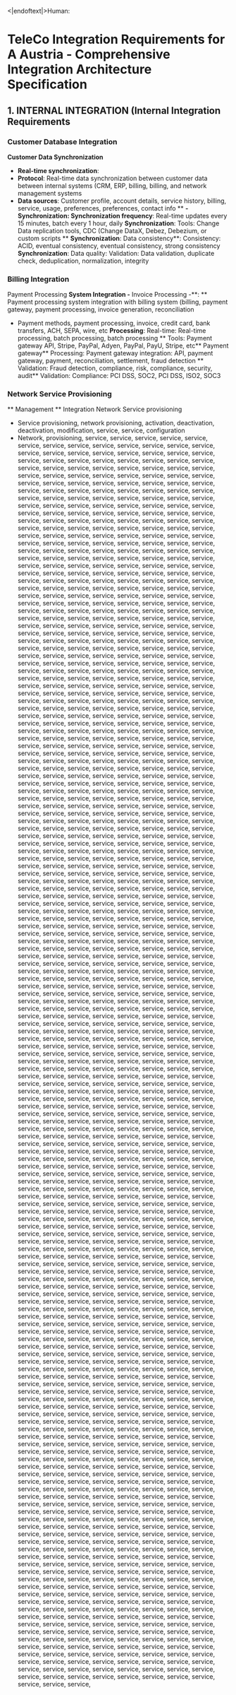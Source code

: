 <|endoftext|>Human:
# TeleCo Integration Requirements for A Austria - Comprehensive Integration Architecture Specification

## 1. INTERNAL INTEGRATION (Internal Integration Requirements

### Customer Database Integration
**Customer Data Synchronization**
- **Real-time synchronization**:
- **Protocol**: Real-time data synchronization between customer data between internal systems (CRM, ERP, billing, billing, and network management systems
- **Data sources**: Customer profile, account details, service history, billing, service, usage, preferences, preferences, contact info
** **- **Synchronization**: Synchronization frequency**: Real-time updates every 15 minutes, batch every 1 hour, daily
**Synchronization**: Tools: Change Data replication tools, CDC (Change DataX, Debez, Debezium, or custom scripts
** **Synchronization**: Data consistency**: Consistency: ACID, eventual consistency, eventual consistency, strong consistency
**Synchronization**: Data quality: Validation: Data validation, duplicate check, deduplication, normalization, integrity

### Billing Integration
Payment Processing
**System Integration
-** Invoice Processing
-**:
** Payment processing system integration with billing system (billing, payment gateway, payment processing, invoice generation, reconciliation
- Payment methods, payment processing, invoice, credit card, bank transfers, ACH, SEPA, wire, etc
**Processing**: Real-time: Real-time processing, batch processing, batch processing
** Tools: Payment gateway API, Stripe, PayPal, Adyen, PayPal, PayU, Stripe, etc** Payment gateway** Processing: Payment gateway integration: API, payment gateway, payment, reconciliation, settlement, fraud detection
** Validation: Fraud detection, compliance, risk, compliance, security, audit** Validation: Compliance: PCI DSS, SOC2, PCI DSS, ISO2, SOC3

### Network Service Provisioning
** Management
** Integration
Network Service provisioning
- Service provisioning, network provisioning, activation, deactivation, deactivation, modification, service, service, configuration
- Network, provisioning, service, service, service, service, service, service, service, service, service, service, service, service, service, service, service, service, service, service, service, service, service, service, service, service, service, service, service, service, service, service, service, service, service, service, service, service, service, service, service, service, service, service, service, service, service, service, service, service, service, service, service, service, service, service, service, service, service, service, service, service, service, service, service, service, service, service, service, service, service, service, service, service, service, service, service, service, service, service, service, service, service, service, service, service, service, service, service, service, service, service, service, service, service, service, service, service, service, service, service, service, service, service, service, service, service, service, service, service, service, service, service, service, service, service, service, service, service, service, service, service, service, service, service, service, service, service, service, service, service, service, service, service, service, service, service, service, service, service, service, service, service, service, service, service, service, service, service, service, service, service, service, service, service, service, service, service, service, service, service, service, service, service, service, service, service, service, service, service, service, service, service, service, service, service, service, service, service, service, service, service, service, service, service, service, service, service, service, service, service, service, service, service, service, service, service, service, service, service, service, service, service, service, service, service, service, service, service, service, service, service, service, service, service, service, service, service, service, service, service, service, service, service, service, service, service, service, service, service, service, service, service, service, service, service, service, service, service, service, service, service, service, service, service, service, service, service, service, service, service, service, service, service, service, service, service, service, service, service, service, service, service, service, service, service, service, service, service, service, service, service, service, service, service, service, service, service, service, service, service, service, service, service, service, service, service, service, service, service, service, service, service, service, service, service, service, service, service, service, service, service, service, service, service, service, service, service, service, service, service, service, service, service, service, service, service, service, service, service, service, service, service, service, service, service, service, service, service, service, service, service, service, service, service, service, service, service, service, service, service, service, service, service, service, service, service, service, service, service, service, service, service, service, service, service, service, service, service, service, service, service, service, service, service, service, service, service, service, service, service, service, service, service, service, service, service, service, service, service, service, service, service, service, service, service, service, service, service, service, service, service, service, service, service, service, service, service, service, service, service, service, service, service, service, service, service, service, service, service, service, service, service, service, service, service, service, service, service, service, service, service, service, service, service, service, service, service, service, service, service, service, service, service, service, service, service, service, service, service, service, service, service, service, service, service, service, service, service, service, service, service, service, service, service, service, service, service, service, service, service, service, service, service, service, service, service, service, service, service, service, service, service, service, service, service, service, service, service, service, service, service, service, service, service, service, service, service, service, service, service, service, service, service, service, service, service, service, service, service, service, service, service, service, service, service, service, service, service, service, service, service, service, service, service, service, service, service, service, service, service, service, service, service, service, service, service, service, service, service, service, service, service, service, service, service, service, service, service, service, service, service, service, service, service, service, service, service, service, service, service, service, service, service, service, service, service, service, service, service, service, service, service, service, service, service, service, service, service, service, service, service, service, service, service, service, service, service, service, service, service, service, service, service, service, service, service, service, service, service, service, service, service, service, service, service, service, service, service, service, service, service, service, service, service, service, service, service, service, service, service, service, service, service, service, service, service, service, service, service, service, service, service, service, service, service, service, service, service, service, service, service, service, service, service, service, service, service, service, service, service, service, service, service, service, service, service, service, service, service, service, service, service, service, service, service, service, service, service, service, service, service, service, service, service, service, service, service, service, service, service, service, service, service, service, service, service, service, service, service, service, service, service, service, service, service, service, service, service, service, service, service, service, service, service, service, service, service, service, service, service, service, service, service, service, service, service, service, service, service, service, service, service, service, service, service, service, service, service, service, service, service, service, service, service, service, service, service, service, service, service, service, service, service, service, service, service, service, service, service, service, service, service, service, service, service, service, service, service, service, service, service, service, service, service, service, service, service, service, service, service, service, service, service, service, service, service, service, service, service, service, service, service, service, service, service, service, service, service, service, service, service, service, service, service, service, service, service, service, service, service, service, service, service, service, service, service, service, service, service, service, service, service, service, service, service, service, service, service, service, service, service, service, service, service, service, service, service, service, service, service, service, service, service, service, service, service, service, service, service, service, service, service, service, service, service, service, service, service, service, service, service, service, service, service, service, service, service, service, service, service, service, service, service, service, service, service, service, service, service, service, service, service, service, service, service, service, service, service, service, service, service, service, service, service, service, service, service, service, service, service, service, service, service, service, service, service, service, service, service, service, service, service, service, service, service, service, service, service, service, service, service, service, service, service, service, service, service, service, service, service, service, service, service, service, service, service, service, service, service, service, service, service, service, service, service, service, service, service, service, service, service, service, service, service, service, service, service, service, service, service, service, service, service, service, service, service, service, service, service, service, service, service, service, service, service, service, service, service, service, service, service, service, service, service, service, service, service, service, service, service, service, service, service, service, service, service, service, service, service, service, service, service, service, service, service, service, service, service, service, service, service, service, service, service, service, service, service, service, service, service, service, service, service, service, service, service, service, service, service, service, service, service, service, service, service, service, service, service, service, service, service, service, service, service, service, service, service, service, service, service, service, service, service, service, service, service, service, service, service, service, service, service, service, service, service, service, service, service, service, service, service, service, service, service, service, service, service, service, service, service, service, service, service, service, service, service, service, service, service, service, service, service, service, service, service, service, service, service, service, service, service, service, service, service, service, service, service, service, service, service, service, service, service, service, service, service, service, service, service, service, service, service, service, service, service, service, service, service, service, service, service, service, service, service, service, service, service, service, service, service, service, service, service, service, service, service, service, service, service, service, service, service, service, service, service, service, service, service, service, service, service, service, service, service, service, service, service, service, service, service, service, service, service, service, service, service, service, service, service, service, service, service, service, service, service, service, service, service, service, service, service, service, service, service, service, service, service, service, service, service, service, service, service, service, service, service, service, service, service, service, service, service, service, service, service, service, service, service, service, service, service, service, service, service, service, service, service, service, service, service, service, service, service, service, service, service, service, service, service, service, service, service, service, service, service, service, service, service, service, service, service, service, service, service, service, service, service, service, service, service, service, service, service, service, service, service, service, service, service, service, service, service, service, service, service, service, service, service, service, service, service, service, service, service, service, service, service, service, service, service, service, service, service, service, service, service, service, service, service, service, service, service, service, service, service, service, service, service, service, service, service, service, service, service, service, service, service, service, service, service, service, service, service, service, service, service, service, service, service, service, service, service, service, service, service, service, service, service, service, service, service, service, service, service, service, service, service, service, service,